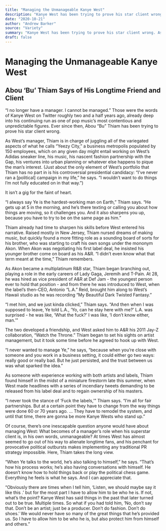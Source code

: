 ```yaml
---
title: "Managing the Unmanageable Kanye West"
description: "Kanye West has been trying to prove his star client wrong. As West’s manager, Thiam is in charge of juggling all of the variegated aspects of what he calls “Yeezy City,” a business metropolis populate..."
date: "2020-10-21"
author: "Andrew Barker"
source: "Variety"
summary: "Kanye West has been trying to prove his star client wrong. As West’s manager, Thiam is in charge of juggling all of the variegated aspects of what he calls “Yeezy City,” a business metropolis populated by 150 employees. “I always say Ye is the hardest-working man on Earth,” Thiam says."
draft: false
---
```


# Managing the Unmanageable Kanye West

## Abou ‘Bu’ Thiam Says of His Longtime Friend and Client

“I no longer have a manager. I cannot be managed.” Those were the words of Kanye West on Twitter roughly two and a half years ago, already deep into his continuing run as one of pop music’s most contentious and unpredictable figures. Ever since then, Abou “Bu” Thiam has been trying to prove his star client wrong.

As West’s manager, Thiam is in charge of juggling all of the variegated aspects of what he calls “Yeezy City,” a business metropolis populated by 150 employees, which on any given day might entail working on West’s Adidas sneaker line, his music, his nascent fashion partnership with the Gap, his ventures into urban planning or whatever else happens to pique the man’s interest. (Just about the only element of West’s portfolio that Thiam has no part in is his controversial presidential candidacy: “I’ve never ran a [political] campaign in my life,” he says. “I wouldn’t want to do things I’m not fully educated on in that way.”)

It isn’t a gig for the faint of heart.

“I always say Ye is the hardest-working man on Earth,” Thiam says. “He gets up at 5 in the morning, and he’s there texting or calling you about how things are moving, so it challenges you. And it also sharpens you up, because you have to try to be on the same page as him.”

Thiam already had time to sharpen his skills before West entered his narrative. Raised mostly in New Jersey, Thiam nursed dreams of making music, but quickly found a more fitting role as a sounding board of sorts for his brother, who was starting to craft his own songs under the mononym Akon. When Akon was negotiating his first label deal, he insisted his younger brother come on board as his A&R. “I didn’t even know what that term meant at the time,” Thiam remembers.

As Akon became a multiplatinum R&B star, Thiam began branching out, playing a role in the early careers of Lady Gaga, Jeremih and T-Pain. At 28, he was hired as vice president of A&R at Def Jam - the youngest person ever to hold that position - and from there he was introduced to West, when the label’s then-CEO, Antonio “L.A.” Reid, brought him along to West’s Hawaii studio as he was recording “My Beautiful Dark Twisted Fantasy.”

“I met him, and we just kinda clicked,” Thiam says. “And then when I was supposed to leave, Ye told L.A., ‘Yo, can he stay here with me?’ L.A. was surprised - he was like, ‘What the fuck?’ I was like, ‘I don’t know either, man.’”

The two developed a friendship, and West asked him to A&R his 2011 Jay-Z collaboration, “Watch the Throne.” Thiam began to set his sights on artist management, but it took some time before he agreed to hook up with West.

“I never wanted to manage Ye,” he says, “because when you’re close with someone and you work in a business setting, it could either go two ways: really good or really bad. But he just persisted, and the trust between us was what sparked the idea.”

As someone with experience working with both artists and labels, Thiam found himself in the midst of a miniature firestorm late this summer, when West made headlines with a series of incendiary tweets demanding to be released from his label deal and to regain ownership of his masters.

“I never took the stance of ‘Fuck the labels,’” Thiam says. “I’m all for fair partnerships. But at a certain point they have to change from the way things were done 60 or 70 years ago. … They have to remodel the system, and until that time, there are gonna be more Kanye Wests who stand up.”

Of course, there’s one inescapable question anyone would have about managing West: What becomes of a manager’s role when his superstar client is, in his own words, unmanageable? At times West has almost seemed to go out of his way to alienate longtime fans, and his penchant for provocative political outbursts makes implementing any traditional PR strategy impossible. Here, Thiam takes the long view.

“When Ye talks to the world, he’s also talking to himself,” he says. “That’s how his process works; he’s also having conversations with himself. He doesn’t know how to hold things back or play the political chess game. Everything he feels is what he says. And I can appreciate that.

“Obviously there are times when I tell him, ‘Listen, we should maybe say it like this .’ but for the most part I have to allow him to be who he is. If not, what’s the point? Kanye West has said things in the past that later turned out to be true. Multiple times. So what if you had told him, ‘No, don’t say that. Don’t be an artist; just be a producer. Don’t do fashion. Don’t do shoes.’ We would never have so many of the great things that he’s provided us. So I have to allow him to be who he is, but also protect him from himself and others.”
